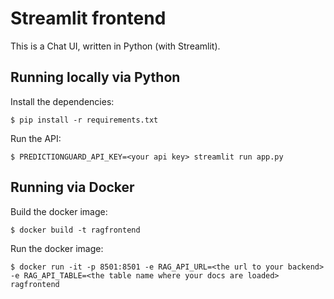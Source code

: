 # Streamlit frontend

This is a Chat UI, written in Python (with Streamlit).

## Running locally via Python

Install the dependencies: 

```
$ pip install -r requirements.txt
```

Run the API:

```
$ PREDICTIONGUARD_API_KEY=<your api key> streamlit run app.py
```

## Running via Docker

Build the docker image:

```
$ docker build -t ragfrontend
```

Run the docker image:

```
$ docker run -it -p 8501:8501 -e RAG_API_URL=<the url to your backend> -e RAG_API_TABLE=<the table name where your docs are loaded> ragfrontend
```
